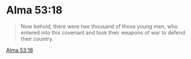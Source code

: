 # Alma 53:18

> Now behold, there were two thousand of those young men, who entered into this covenant and took their weapons of war to defend their country.

[Alma 53:18](https://www.churchofjesuschrist.org/study/scriptures/bofm/alma/53?lang=eng&id=p18#p18)


